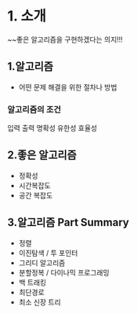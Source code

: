 <h1 id="1-소개">1. 소개</h1>
<p>~~좋은 알고리즘을 구현하겠다는 의지!!!</p>
<h2 id="1알고리즘">1.알고리즘</h2>
<ul>
<li>어떤 문제 해결을 위한 절차나 방법</li>
</ul>
<h3 id="알고리즘의-조건">알고리즘의 조건</h3>
<p>입력
출력
명확성
유한성
효율성</p>
<h2 id="2좋은-알고리즘">2.좋은 알고리즘</h2>
<ul>
<li>정확성</li>
<li>시간복잡도</li>
<li>공간 복잡도</li>
</ul>
<h2 id="3알고리즘-part-summary">3.알고리즘 Part Summary</h2>
<ul>
<li>정렬</li>
<li>이진탐색 / 투 포인터</li>
<li>그리디 알고리즘</li>
<li>분할정복 / 다이나믹 프로그래밍</li>
<li>백 트래킹</li>
<li>최단경로</li>
<li>최소 신장 트리</li>
</ul>